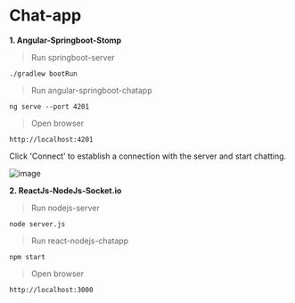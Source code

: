 # Chat-app

**1. Angular-Springboot-Stomp**

> Run springboot-server
```
./gradlew bootRun
```

> Run angular-springboot-chatapp
```
ng serve --port 4201
```

> Open browser
```
http://localhost:4201
```
Click 'Connect' to establish a connection with the server and start chatting.

![image](https://github.com/krushikagujarati/Chat-app/assets/48424819/41d7e08d-c36e-4fbe-9015-5806c2d0fd5b)


**2. ReactJs-NodeJs-Socket.io**

> Run nodejs-server
```
node server.js 
```

> Run react-nodejs-chatapp
```
npm start
```

> Open browser
```
http://localhost:3000
```

